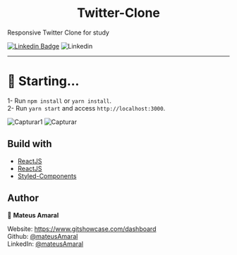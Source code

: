 <h1 align="center"> Twitter-Clone  </h1>

Responsive Twitter Clone for study 





  [![Linkedin Badge](https://img.shields.io/badge/-LinkedIn-blue?style=flat-square&logo=Linkedin&logoColor=white&link=https://www.linkedin.com/in/ronaldscruz/)](https://www.linkedin.com/in/mateus-passos-amaral/)
  <img alt="Linkedin" src="https://img.shields.io/github/followers/mateusamarall?style=social" />

<hr/>

# 🎯 Starting...


 1- Run `npm install` or `yarn install`.<br/>
 2- Run  `yarn start` and access `http://localhost:3000`.


![Capturar1](https://user-images.githubusercontent.com/37390930/88117917-b9bc2380-cb92-11ea-8b9f-9ba64bb70c83.PNG)
![Capturar](https://user-images.githubusercontent.com/37390930/88117915-b9238d00-cb92-11ea-9739-ebe83be5253c.PNG)






## Build with

- [ReactJS](https://pt-br.reactjs.org/)
- [ReactJS](https://www.typescriptlang.org/)
- [Styled-Components](https://styled-components.com/)



## Author

👤 **Mateus Amaral**

Website: https://www.gitshowcase.com/dashboard <br/>
Github: [@mateusAmaral](https://github.com/mateusamarall) <br/>
LinkedIn: [@mateusAmaral](https://www.linkedin.com/in/mateus-passos-amaral/)

